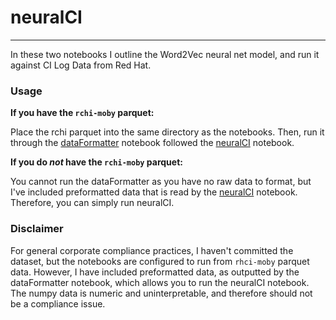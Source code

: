# neuralCI
---
In these two notebooks I outline the Word2Vec neural net model, and run it against CI Log Data from Red Hat. 

### Usage
**If you have the `rchi-moby` parquet:**

Place the rchi parquet into the same directory as the notebooks. Then, run it through the [dataFormatter](https://github.com/RobGeada/neuralCI/blob/master/dataFormatter.ipynb) notebook followed the [neuralCI](https://github.com/RobGeada/neuralCI/blob/master/neuralCI.ipynb) notebook.

**If you do _not_ have the `rchi-moby` parquet:**

You cannot run the dataFormatter as you have no raw data to format, but I've included preformatted data that is read by the [neuralCI](https://github.com/RobGeada/neuralCI/blob/master/neuralCI.ipynb) notebook. Therefore, you can simply run neuralCI.


### Disclaimer
For general corporate compliance practices, I haven't committed the dataset, but the notebooks are configured to run from `rhci-moby` parquet data. However, I have included preformatted data, as outputted by the dataFormatter notebook, which allows you to run the neuralCI notebook. The numpy data is numeric and uninterpretable, and therefore should not be a compliance issue. 
